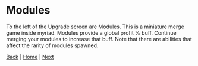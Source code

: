 # Modules
To the left of the Upgrade screen are Modules.
This is a miniature merge game inside myriad. Modules provide a global profit % buff. 
Continue merging your modules to increase that buff. 
Note that there are abilities that affect the rarity of modules spawned.




[Back](Upgrade%20Tab.md) | [Home](../README.md) | [Next](Refinery%20Tab.md)

